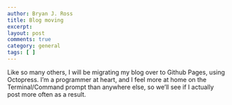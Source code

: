 ```yaml
---
author: Bryan J. Ross
title: Blog moving
excerpt:
layout: post
comments: true
category: general
tags: [ ]
---
```

Like so many others, I will be migrating my blog over to Github Pages,
using Octopress. I’m a programmer at heart, and I feel more at
home on the Terminal/Command prompt than anywhere else, so we’ll
see if I actually post more often as a result.
